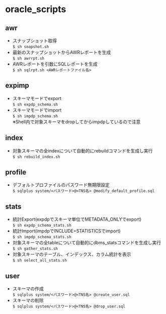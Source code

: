# oracle_scripts
## awr

* スナップショット取得   
`$ sh snapshot.sh`
* 最新のスナップショットからAWRレポートを生成    
`$ sh awrrpt.sh`  
* AWRレポートを引数にSQLレポートを生成    
`$ sh sqlrpt.sh <AWRレポートファイル名>`  

## expimp
* スキーマモードでexport    
`$ sh expdp_schema.sh`  
* スキーマモードでimport  
`$ sh impdp_schema.sh`  
※Shell内で対象スキーマをdropしてからimpdpしているので注意

## index
* 対象スキーマの全indexについて自動的にrebuildコマンドを生成し実行   
`$ sh rebuild_index.sh`

## profile
* デフォルトプロファイルのパスワード無期限設定   
`$ sqlplus system/<パスワード>@<TNS名> @modify_default_profile.sql`

## stats
* 統計Export(expdpでスキーマ単位でMETADATA_ONLYでexport)  
`$ sh expdp_schema_stats.sh`  
* 統計Import(impdpでINCLUDE=STATISTICSでimport)  
`$ sh impdp_schema_stats.sh`   
* 対象スキーマの全tableについて自動的にdbms_statsコマンドを生成し実行   
`$ sh gather_stats.sh`
* 対象スキーマのテーブル、インデックス、カラム統計を表示   
`$ sh select_all_stats.sh`

## user
* スキーマの作成  
`$ sqlplus system/<パスワード>@<TNS名> @create_user.sql`  
* スキーマの削除  
`$ sqlplus system/<パスワード>@<TNS名> @drop_user.sql`  

